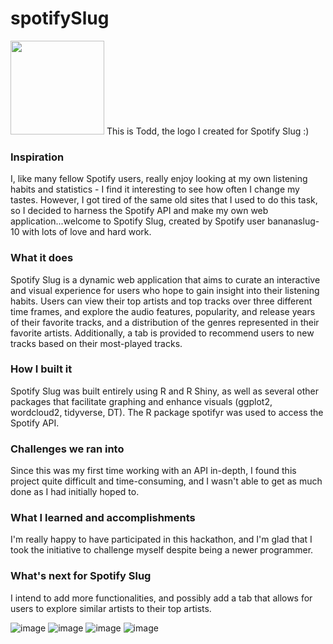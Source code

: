 # spotifySlug

<img src="https://user-images.githubusercontent.com/109494334/216837146-5f8c224d-9bfc-4586-9560-bb1f1b744841.png" width="150" height="150">
This is Todd, the logo I created for Spotify Slug :)

### Inspiration
I, like many fellow Spotify users, really enjoy looking at my own listening habits and statistics - I find it interesting to see how often I change my tastes. However, I got tired of the same old sites that I used to do this task, so I decided to harness the Spotify API and make my own web application...welcome to Spotify Slug, created by Spotify user bananaslug-10 with lots of love and hard work.

### What it does
Spotify Slug is a dynamic web application that aims to curate an interactive and visual experience for users who hope to gain insight into their listening habits. Users can view their top artists and top tracks over three different time frames, and explore the audio features, popularity, and release years of their favorite tracks, and a distribution of the genres represented in their favorite artists. Additionally, a tab is provided to recommend users to new tracks based on their most-played tracks.

### How I built it
Spotify Slug was built entirely using R and R Shiny, as well as several other packages that facilitate graphing and enhance visuals (ggplot2, wordcloud2, tidyverse, DT). The R package spotifyr was used to access the Spotify API.

### Challenges we ran into
Since this was my first time working with an API in-depth, I found this project quite difficult and time-consuming, and I wasn't able to get as much done as I had initially hoped to.

### What I learned and accomplishments
I'm really happy to have participated in this hackathon, and I'm glad that I took the initiative to challenge myself despite being a newer programmer.

### What's next for Spotify Slug
I intend to add more functionalities, and possibly add a tab that allows for users to explore similar artists to their top artists.

![image](https://user-images.githubusercontent.com/109494334/216837036-67ca9f76-deb1-4c07-a7b0-81e59c52ba6b.png)
![image](https://user-images.githubusercontent.com/109494334/216837051-b049953d-9a22-4434-a030-3d58b22c570b.png)
![image](https://user-images.githubusercontent.com/109494334/216837058-890136e5-12dd-4715-b483-3e826a40d1b5.png)
![image](https://user-images.githubusercontent.com/109494334/216837063-14a844b5-47c0-44a0-99b2-0412bea21d82.png)
